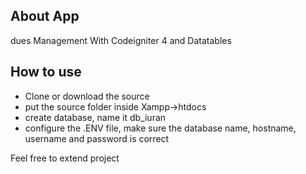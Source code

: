 ## About App

dues Management With Codeigniter 4 and Datatables

## How to use

- Clone or download the source
- put the source folder inside Xampp->htdocs
- create database, name it db_iuran
- configure the .ENV file, make sure the database name, hostname, username and password is correct


Feel free to extend project
